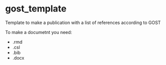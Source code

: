 # gost_template
Template to make a publication with a list of references according to GOST

To make a documetnt you need:

- .rmd 
- .csl
- .bib
- .docx 